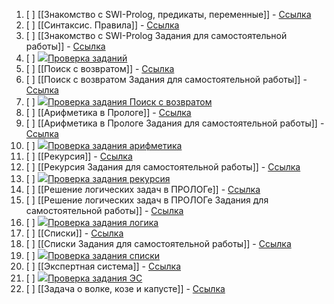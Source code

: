 1. [ ] [[Знакомство с SWI-Prolog, предикаты, переменные]] - [Ссылка](https://course.sgu.ru/mod/page/view.php?id=33090)
2. [ ] [[Синтаксис. Правила]] - [Ссылка](https://course.sgu.ru/mod/page/view.php?id=33091)
3. [ ] [[Знакомство с SWI-Prolog Задания для самостоятельной работы]] - [Ссылка](https://course.sgu.ru/mod/page/view.php?id=33092)
4. [ ] [![](https://course.sgu.ru/theme/image.php/classic/assign/1697707890/icon)Проверка заданий](https://course.sgu.ru/mod/assign/view.php?id=44501)
5. [ ] [[Поиск с возвратом]] - [Ссылка](https://course.sgu.ru/mod/page/view.php?id=33093)
6. [ ] [[Поиск с возвратом Задания для самостоятельной работы]] - [Ссылка](https://course.sgu.ru/mod/page/view.php?id=33131)
7. [ ] [![](https://course.sgu.ru/theme/image.php/classic/assign/1697707890/icon)Проверка задания Поиск с возвратом](https://course.sgu.ru/mod/assign/view.php?id=44500)
8. [ ] [[Арифметика в Прологе]] - [Ссылка](https://course.sgu.ru/mod/page/view.php?id=33132)
9. [ ] [[Арифметика в Прологе Задания для самостоятельной работы]] - [Ссылка](https://course.sgu.ru/mod/page/view.php?id=33133)
10. [ ] [![](https://course.sgu.ru/theme/image.php/classic/assign/1697707890/icon)Проверка задания арифметика](https://course.sgu.ru/mod/assign/view.php?id=44499)
11. [ ] [[Рекурсия]] - [Ссылка](https://course.sgu.ru/mod/page/view.php?id=33134)
12. [ ] [[Рекурсия Задания для самостоятельной работы]] - [Ссылка](https://course.sgu.ru/mod/page/view.php?id=33135)
13. [ ] [![](https://course.sgu.ru/theme/image.php/classic/assign/1697707890/icon)Проверка задания рекурсия](https://course.sgu.ru/mod/assign/view.php?id=44498)
14. [ ] [[Решение логических задач в ПРОЛОГе]] - [Ссылка](https://course.sgu.ru/mod/page/view.php?id=33136)
15. [ ] [[Решение логических задач в ПРОЛОГе Задания для самостоятельной работы]] - [Ссылка](https://course.sgu.ru/mod/page/view.php?id=33137)
16. [ ] [![](https://course.sgu.ru/theme/image.php/classic/assign/1697707890/icon)Проверка задания логика](https://course.sgu.ru/mod/assign/view.php?id=44496)
17. [ ] [[Списки]] - [Ссылка](https://course.sgu.ru/mod/page/view.php?id=33138)
18. [ ] [[Списки Задания для самостоятельной работы]] - [Ссылка](https://course.sgu.ru/mod/page/view.php?id=33139)
19. [ ] [![](https://course.sgu.ru/theme/image.php/classic/assign/1697707890/icon)Проверка задания списки](https://course.sgu.ru/mod/assign/view.php?id=44625)
20. [ ] [[Экспертная система]] - [Ссылка](https://course.sgu.ru/mod/page/view.php?id=33239)
21. [ ] [![](https://course.sgu.ru/theme/image.php/classic/assign/1697707890/icon)Проверка задания ЭС](https://course.sgu.ru/mod/assign/view.php?id=44495)
22. [ ] [[Задача о волке, козе и капусте]] - [Ссылка](https://course.sgu.ru/mod/page/view.php?id=33536)